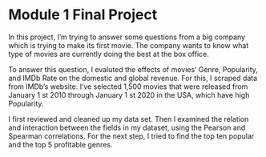 # Module 1 Final Project

In this project, I’m trying to answer some questions from a big company which is trying to make its first
movie. The company wants to know what type of movies are currently doing the best at the box office. 

To answer this question, I evaluted the effects of movies’ Genre, Popularity, and IMDb Rate on the
domestic and global revenue. For this, I scraped data from IMDb’s website. I‘ve selected 1,500 movies
that were released from January 1 st 2010 through January 1 st 2020 in the USA, which have high
Popularity. 

I first reviewed and cleaned up my data set. Then I examined the
relation and interaction between the fields in my dataset, using the Pearson and Spearman correlations.
For the next step, I tried to find the top ten popular and the top 5 profitable genres.
